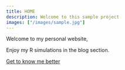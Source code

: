 ```yaml
---
title: HOME
description: Welcome to this sample project
images: ["/images/sample.jpg"]
---
```


Welcome to my personal website,

Enjoy my R simulations in the blog section.

[Get to know me better](/about "Get to know me better")